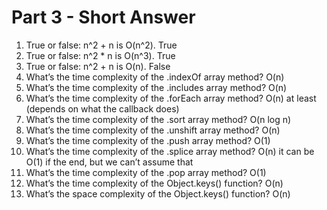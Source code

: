 # Part 3 - Short Answer

1. True or false: n^2 + n is O(n^2). True
1. True or false: n^2 * n is O(n^3). True
1. True or false: n^2 + n is O(n). False
1. What’s the time complexity of the .indexOf array method? O(n)
1. What’s the time complexity of the .includes array method? O(n)
1. What’s the time complexity of the .forEach array method? O(n) at least (depends on what the callback does)
1. What’s the time complexity of the .sort array method? O(n log n)
1. What’s the time complexity of the .unshift array method? O(n)
1. What’s the time complexity of the .push array method? O(1)
1. What’s the time complexity of the .splice array method? O(n) it can be O(1) if the end, but we can’t assume that
1. What’s the time complexity of the .pop array method? O(1)
1. What’s the time complexity of the Object.keys() function? O(n)
1. What’s the space complexity of the Object.keys() function? O(n)
